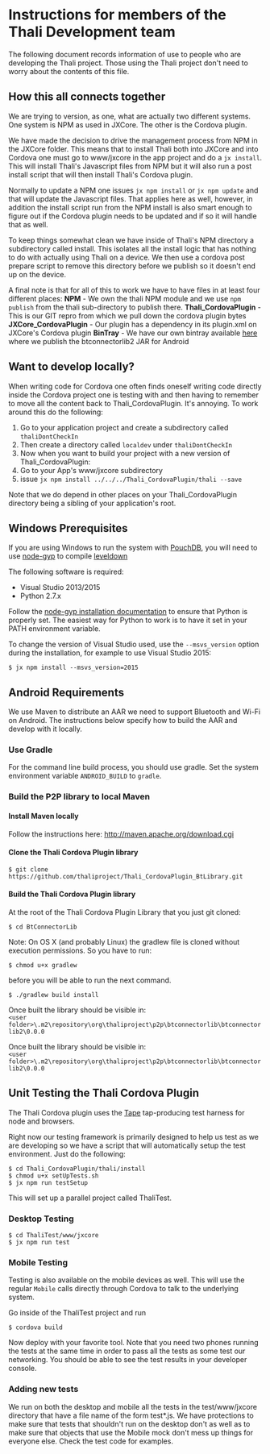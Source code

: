 # Instructions for members of the Thali Development team

The following document records information of use to people who are developing the Thali project. Those using the Thali project don't need
to worry about the contents of this file.

## How this all connects together

We are trying to version, as one, what are actually two different systems. One system is NPM as used in JXCore. The other is
the Cordova plugin.

We have made the decision to drive the management process from NPM in the JXCore folder. This means that to install Thali
both into JXCore and into Cordova one must go to www/jxcore in the app project and do a `jx install`. This will install Thali's
Javascript files from NPM but it will also run a post install script that will then install Thali's Cordova plugin.

Normally to update a NPM one issues `jx npm install` or `jx npm update` and that will update the Javascript files.
That applies here as well, however, in addition the install script run from the NPM install is also smart enough to figure out if the Cordova plugin
needs to be updated and if so it will handle that as well.

To keep things somewhat clean we have inside of Thali's NPM directory a subdirectory called install. This isolates all the install
logic that has nothing to do with actually using Thali on a device. We then use a cordova post prepare script to remove this
directory before we publish so it doesn't end up on the device.

A final note is that for all of this to work we have to have files in at least four different places:
__NPM__ - We own the thali NPM module and we use `npm publish` from the thali sub-directory to publish there.
__Thali_CordovaPlugin__ - This is our GIT repro from which we pull down the cordova plugin bytes
__JXCore_CordovaPlugin__ - Our plugin has a dependency in its plugin.xml on JXCore's Cordova plugin
__BinTray__ - We have our own bintray available [here](https://bintray.com/thali/Thali) where we publish the btconnectorlib2 JAR for Android

## Want to develop locally?

When writing code for Cordova one often finds oneself writing code directly inside the Cordova project one is testing with and then having
to remember to move all the content back to Thali_CordovaPlugin. It's annoying. To work around this do the following:

1. Go to your application project and create a subdirectory called `thaliDontCheckIn`
2. Then create a directory called `localdev` under `thaliDontCheckIn`
3. Now when you want to build your project with a new version of Thali_CordovaPlugin:
 1. Go to your App's www/jxcore subdirectory
 2. issue `jx npm install ../../../Thali_CordovaPlugin/thali --save`

Note that we do depend in other places on your Thali_CordovaPlugin directory being a sibling of your application's root.

## Windows Prerequisites

If you are using Windows to run the system with [PouchDB](pouchdb.com/), you will need to use [node-gyp](https://github.com/TooTallNate/node-gyp) to compile [leveldown](https://github.com/Level/leveldown)

The following software is required:
- Visual Studio 2013/2015
- Python 2.7.x

Follow the [node-gyp installation documentation](https://github.com/TooTallNate/node-gyp#installation) to ensure that Python is properly set.  The easiest way for Python to work is to have it set in your PATH environment variable.

To change the version of Visual Studio used, use the `--msvs_version` option during the installation, for example to use Visual Studio 2015:
```
$ jx npm install --msvs_version=2015
```

## Android Requirements

We use Maven to distribute an AAR we need to support Bluetooth and Wi-Fi on Android. The instructions below specify how to build the AAR and develop with it locally.

### Use Gradle

For the command line build process, you should use gradle. Set the system environment variable `ANDROID_BUILD` to `gradle`.

### Build the P2P library to local Maven

#### Install Maven locally
Follow the instructions here: http://maven.apache.org/download.cgi

#### Clone the Thali Cordova Plugin library
`$ git clone https://github.com/thaliproject/Thali_CordovaPlugin_BtLibrary.git`  

#### Build the Thali Cordova Plugin library
At the root of the Thali Cordova Plugin Library that you just git cloned:  

`$ cd BtConnectorLib`

Note: On OS X (and probably Linux) the gradlew file is cloned without execution permissions. So you have to run:

`$ chmod u+x gradlew`

before you will be able to run the next command.

`$ ./gradlew build install`  

Once built the library should be visible in:  
`<user folder>\.m2\repository\org\thaliproject\p2p\btconnectorlib\btconnectorlib2\0.0.0`

Once built the library should be visible in:  
`<user folder>\.m2\repository\org\thaliproject\p2p\btconnectorlib\btconnectorlib2\0.0.0`


## Unit Testing the Thali Cordova Plugin

The Thali Cordova plugin uses the [Tape](https://www.npmjs.com/package/tape) tap-producing test harness for node
and browsers.

Right now our testing framework is primarily designed to help us test as we are developing so we have a script
that will automatically setup the test environment. Just do the following:

```
$ cd Thali_CordovaPlugin/thali/install
$ chmod u+x setUpTests.sh
$ jx npm run testSetup
```

This will set up a parallel project called ThaliTest.

### Desktop Testing

```
$ cd ThaliTest/www/jxcore
$ jx npm run test
```

### Mobile Testing

Testing is also available on the mobile devices as well.  This will use the regular `Mobile` calls directly through
Cordova to talk to the underlying system.

Go inside of the ThaliTest project and run

```
$ cordova build
```

Now deploy with your favorite tool. Note that you need two phones running the tests at the same time in order to
pass all the tests as some test our networking. You should be able to see the test results in your developer
console.

### Adding new tests

We run on both the desktop and mobile all the tests in the test/www/jxcore directory that have a file name of the form
test*.js. We have protections to make sure that tests that shouldn't run on the desktop don't as well as to make
sure that objects that use the Mobile mock don't mess up things for everyone else. Check the test code for examples.